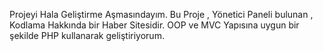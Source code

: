 Projeyi Hala Geliştirme Aşmasındayım. Bu Proje , Yönetici Paneli bulunan , Kodlama Hakkında bir Haber Sitesidir. OOP ve MVC Yapısına uygun bir şekilde PHP kullanarak geliştiriyorum.